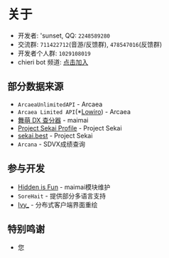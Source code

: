 # 关于

- 开发者: 'sunset, QQ: `2248589280`
- 交流群: `711422712`(音游/反馈群), `478547016`(反馈群)
- 开发者个人群: `1029108019`
- chieri bot 频道: [点击加入](https://qun.qq.com/qqweb/qunpro/share?_wv=3&_wwv=128&inviteCode=PMg2z&from=246610&biz=ka)



## 部分数据来源

- `ArcaeaUnlimitedAPI` - Arcaea
- `Arcaea Limited API`(*[Lowiro](https://lowiro.com/)) - Arcaea
- [舞萌 DX 查分器](https://www.diving-fish.com/maimaidx/prober/) - maimai
- [Project Sekai Profile](https://profile.pjsekai.moe/) - Project Sekai
- [sekai.best](https://sekai.best/) - Project Sekai
- `Arcana` - SDVX成绩查询



## 参与开发

- [Hidden is Fun](https://space.bilibili.com/258539700) - maimai模块维护
- `SoreHait` - 提供部分多语言支持
- [Ivy_](https://space.bilibili.com/8117262) - 分布式客户端界面重绘



## 特别鸣谢

- 您